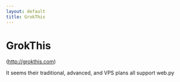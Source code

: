 ```yaml
---
layout: default
title: GrokThis
---
```


# GrokThis

(http://grokthis.com)

It seems their traditional, advanced, and VPS plans all support web.py